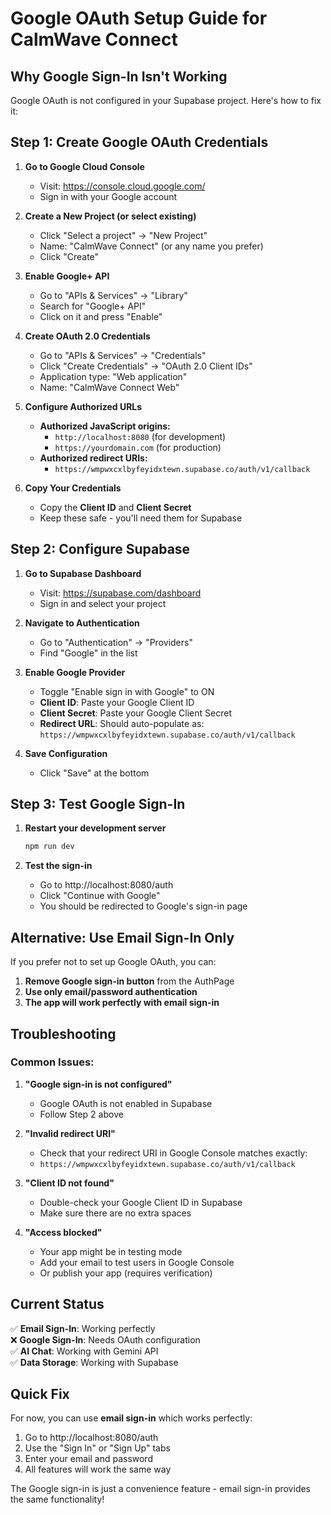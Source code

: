 # Google OAuth Setup Guide for CalmWave Connect

## Why Google Sign-In Isn't Working

Google OAuth is not configured in your Supabase project. Here's how to fix it:

## Step 1: Create Google OAuth Credentials

1. **Go to Google Cloud Console**
   - Visit: https://console.cloud.google.com/
   - Sign in with your Google account

2. **Create a New Project (or select existing)**
   - Click "Select a project" → "New Project"
   - Name: "CalmWave Connect" (or any name you prefer)
   - Click "Create"

3. **Enable Google+ API**
   - Go to "APIs & Services" → "Library"
   - Search for "Google+ API"
   - Click on it and press "Enable"

4. **Create OAuth 2.0 Credentials**
   - Go to "APIs & Services" → "Credentials"
   - Click "Create Credentials" → "OAuth 2.0 Client IDs"
   - Application type: "Web application"
   - Name: "CalmWave Connect Web"

5. **Configure Authorized URLs**
   - **Authorized JavaScript origins:**
     - `http://localhost:8080` (for development)
     - `https://yourdomain.com` (for production)
   - **Authorized redirect URIs:**
     - `https://wmpwxcxlbyfeyidxtewn.supabase.co/auth/v1/callback`

6. **Copy Your Credentials**
   - Copy the **Client ID** and **Client Secret**
   - Keep these safe - you'll need them for Supabase

## Step 2: Configure Supabase

1. **Go to Supabase Dashboard**
   - Visit: https://supabase.com/dashboard
   - Sign in and select your project

2. **Navigate to Authentication**
   - Go to "Authentication" → "Providers"
   - Find "Google" in the list

3. **Enable Google Provider**
   - Toggle "Enable sign in with Google" to ON
   - **Client ID**: Paste your Google Client ID
   - **Client Secret**: Paste your Google Client Secret
   - **Redirect URL**: Should auto-populate as:
     `https://wmpwxcxlbyfeyidxtewn.supabase.co/auth/v1/callback`

4. **Save Configuration**
   - Click "Save" at the bottom

## Step 3: Test Google Sign-In

1. **Restart your development server**
   ```bash
   npm run dev
   ```

2. **Test the sign-in**
   - Go to http://localhost:8080/auth
   - Click "Continue with Google"
   - You should be redirected to Google's sign-in page

## Alternative: Use Email Sign-In Only

If you prefer not to set up Google OAuth, you can:

1. **Remove Google sign-in button** from the AuthPage
2. **Use only email/password authentication**
3. **The app will work perfectly with email sign-in**

## Troubleshooting

### Common Issues:

1. **"Google sign-in is not configured"**
   - Google OAuth is not enabled in Supabase
   - Follow Step 2 above

2. **"Invalid redirect URI"**
   - Check that your redirect URI in Google Console matches exactly:
   - `https://wmpwxcxlbyfeyidxtewn.supabase.co/auth/v1/callback`

3. **"Client ID not found"**
   - Double-check your Google Client ID in Supabase
   - Make sure there are no extra spaces

4. **"Access blocked"**
   - Your app might be in testing mode
   - Add your email to test users in Google Console
   - Or publish your app (requires verification)

## Current Status

✅ **Email Sign-In**: Working perfectly  
❌ **Google Sign-In**: Needs OAuth configuration  
✅ **AI Chat**: Working with Gemini API  
✅ **Data Storage**: Working with Supabase  

## Quick Fix

For now, you can use **email sign-in** which works perfectly:

1. Go to http://localhost:8080/auth
2. Use the "Sign In" or "Sign Up" tabs
3. Enter your email and password
4. All features will work the same way

The Google sign-in is just a convenience feature - email sign-in provides the same functionality!
